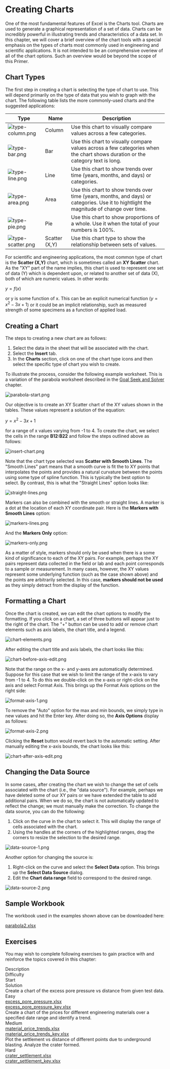 # Creating Charts

One of the most fundamental features of Excel is the Charts tool. Charts are used to generate a graphical representation of a set of data. Charts can be incredibly powerful in illustrating trends and characteristics of a data set. In this chapter, we will cover a brief overview of the chart tools with a special emphasis on the types of charts most commonly used in engineering and scientific applications. It is not intended to be an comprehensive overiew of all of the chart options. Such an overview would be beyond the scope of this Primer.

## Chart Types

The first step in creating a chart is selecting the type of chart to use. This will depend primarily on the type of data that you wish to graph with the chart. The following table lists the more commonly-used charts and the suggested applications:

| Type | Name | Description |
|------|------|----------------------------------------------------------------------------------------------------------------------|
| ![type-column.png](images/type-column.png) |Column | Use this chart to visually compare values across a few categories. |
| ![type-bar.png](images/type-bar.png) |Bar | Use this chart to visually compare values across a few categories when the chart shows duration or the category text is long. |
| ![type-line.png](images/type-line.png) |Line | Use this chart to show trends over time (years, months, and days) or categories. |
| ![type-area.png](images/type-area.png) |Area | Use this chart to show trends over time (years, months, and days) or categories. Use it to hightlight the magnitude of change over time. |
| ![type-pie.png](images/type-pie.png) |Pie | Use this chart to show proportions of a whole. Use it when the total of your numbers is 100%. |
| ![type-scatter.png](images/type-scatter.png) |Scatter (X,Y) | Use this chart type to show the relationship between sets of values. |

For scientific and engineering applications, the most common type of chart is the **Scatter (X,Y)** chart, which is sometimes called an **XY Scatter** chart. As the "XY" part of the name implies, this chart is used to represent one set of data (Y) which is dependent upon, or related to another set of data (X), both of which are numeric values. In other words:

$y = f(x)$

or y is some function of x. This can be an explicit numerical function ($y = x^2-3x+1$) or it could be an implicit relationship, such as measured strength of some specimens as a function of applied load.

## Creating a Chart

The steps to creating a new chart are as follows:

1. Select the data in the sheet that will be associated with the chart.
2. Select the **Insert** tab.
3. In the **Charts** section, click on one of the chart type icons and then select the specific type of chart you wish to create.

To illustrate the process, consider the following example worksheet. This is a variation of the parabola worksheet described in the [Goal Seek and Solver](https://vbaprimer.readthedocs.io/en/latest/01_excel/07_goalseek/goalseek/) chapter.

![parabola-start.png](images/parabola-start.png)

Our objective is to create an XY Scatter chart of the XY values shown in the tables. These values represent a solution of the equation:

$y = x^2 - 3x + 1$

for a range of x values varying from -1 to 4. To create the chart, we select the cells in the range **B12:B22** and follow the steps outlined above as follows:

![insert-chart.png](images/insert-chart.png)

Note that the chart type selected was **Scatter with Smooth Lines**. The "Smooth Lines" part means that a smooth curve is fit the to XY points that interpolates the points and provides a natural curvature between the points using some type of spline function. This is typically the best option to select. By contrast, this is what the "Straight Lines" option looks like:

![straight-lines.png](images/straight-lines.png)

Markers can also be combined with the smooth or straight lines. A marker is a dot at the location of each XY coordinate pair. Here is the **Markers with Smooth Lines** option:

![markers-lines.png](images/markers-lines.png)

And the **Markers Only** option:

![markers-only.png](images/markers-only.png)

As a matter of style, markers should only be used when there is a some kind of significance to each of the XY pairs. For example, perhaps the XY pairs represent data collected in the field or lab and each point corresponds to a sample or measurement. In many cases, however, the XY values represent some underlying function (such as the case shown above) and the points are arbitrarily selected. In this case, **markers should not be used** as they simply detract from the display of the function.

## Formatting a Chart

Once the chart is created, we can edit the chart options to modify the formatting. If you click on a chart, a set of three buttons will appear just to the right of the chart. The "+" button can be used to add or remove chart elements such as axis labels, the chart title, and a legend.

![chart-elements.png](images/chart-elements.png)

After editing the chart title and axis labels, the chart looks like this:

![chart-before-axis-edit.png](images/chart-before-axis-edit.png)

Note that the range on the x- and y-axes are automatically determined. Suppose for this case that we wish to limit the range of the x-axis to vary from -1 to 4. To do this we double-click on the x-axis or right-click on the axis and select Format Axis. This brings up the Format Axis options on the right side:

![format-axis-1.png](images/format-axis-1.png)

To remove the "Auto" option for the max and min bounds, we simply type in new values and hit the Enter key. After doing so, the **Axis Options** display as follows:

![format-axis-2.png](images/format-axis-2.png)

Clicking the **Reset** button would revert back to the automatic setting. After manually editing the x-axis bounds, the chart looks like this:

![chart-after-axis-edit.png](images/chart-after-axis-edit.png)

## Changing the Data Source

In some cases, after creating the chart we wish to change the set of cells associated with the chart (i.e., the "data source"). For example, perhaps we have deleted some of our XY pairs or we have extended the table to add additional pairs. When we do so, the chart is not automatically updated to reflect the change; we must manually make the correction. To change the data source, you can do the following:

1. Click on the curve in the chart to select it. This will display the range of cells associated with the chart.
2. Using the handles at the corners of the highlighted ranges, drag the corners to resize the selection to the desired range.

![data-source-1.png](images/data-source-1.png)

Another option for changing the source is:

1. Right-click on the curve and select the **Select Data** option. This brings up the **Select Data Source** dialog.
2. Edit the **Chart data range** field to correspond to the desired range.

![data-source-2.png](images/data-source-2.png)

## Sample Workbook

The workbook used in the examples shown above can be downloaded here:

[parabola2.xlsx](files/parabola2.xlsx)

## Exercises

You may wish to complete following exercises to gain practice with and reinforce the topics covered in this chapter:

<div class="exercise-grid" data-columns="4">
<div class="exercise-header">Description</div>
<div class="exercise-header">Difficulty</div>
<div class="exercise-header">Start</div>
<div class="exercise-header">Solution</div>
<div class="exercise-cell">Create a chart of the excess pore pressure vs distance from given test data.</div>
<div class="exercise-cell">Easy</div>
<div class="exercise-cell"><a href="files/excess_pore_pressure.xlsx">excess_pore_pressure.xlsx</a></div>
<div class="exercise-cell"><a href="files/excess_pore_pressure_key.xlsx">excess_pore_pressure_key.xlsx</a></div>
<div class="exercise-cell">Create a chart of the prices for different engineering materials over a specified date range and identify a trend.</div>
<div class="exercise-cell">Medium</div>
<div class="exercise-cell"><a href="files/material_price_trends.xlsx">material_price_trends.xlsx</a></div>
<div class="exercise-cell"><a href="files/material_price_trends_key.xlsx">material_price_trends_key.xlsx</a></div>
<div class="exercise-cell">Plot the settlement vs distance of different points due to underground blasting. Analyze the crater formed.</div>
<div class="exercise-cell">Hard</div>
<div class="exercise-cell"><a href="files/crater_settlement.xlsx">crater_settlement.xlsx</a></div>
<div class="exercise-cell"><a href="files/crater_settlement_key.xlsx">crater_settlement_key.xlsx</a></div>
</div>
